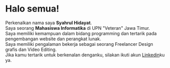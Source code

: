 # Halo semua! 

Perkenalkan nama saya **Syahrul Hidayat**.  
Saya seorang **Mahasiswa Informatika** di UPN "Veteran" Jawa Timur.  
Saya memiliki kemampuan dalam bidang programming dan tertarik pada pengembangan website dan perangkat lunak.  
Saya memiliki pengalaman bekerja sebagai seorang Freelancer Design grafis dan Video Editing.  
Jika kamu tertarik untuk berkenalan denganku, silakan ikuti akun [Linkedin](https://www.linkedin.com/in/syahrul-hidayat-32b7b3213/)ku ya.

